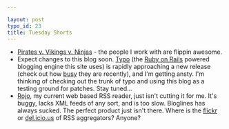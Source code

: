 ```yaml
---

layout: post
typo_id: 23
title: Tuesday Shorts
---
```


-   <a href="http://christopholis.com/?p=9" rel="bookmark" title="Permanent Link: Pirates v. Vikings v. Ninjas">Pirates v.
    Vikings v. Ninjas</a> - the people I work with are flippin awesome.
-   Expect changes to this blog soon. [Typo](http://typo.leetsoft.com)
    (the [Ruby on Rails](http://www.rubyondails.com) powered blogging
    engine this site uses) is rapidly approaching a new release (check
    out how [busy](http://typo.leetsoft.com/trac/timeline) they are
    recently), and I'm getting ansty. I'm thinking of checking out the
    trunk of typo and using this blog as a testing ground for patches.
    Stay tuned...
-   [Rojo](http://rojo.com), my current web based RSS reader, just isn't
    cutting it for me. It's buggy, lacks XML feeds of any sort, and is
    too slow. Bloglines has always sucked. The perfect product just
    isn't there. Where is the [flickr](http://flickr.com) or
    [del.icio.us](http://del.icio.us) of RSS aggregators? Anyone?

